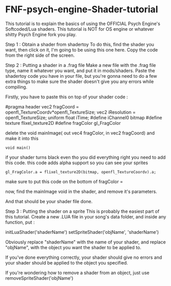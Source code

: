 # FNF-psych-engine-Shader-tutorial

This tutorial is to explain the basics of using the OFFICIAL Psych Engine's Softcoded/Lua shaders. This tutorial is NOT for OS engine or whatever shitty Psych Engine fork you play.

Step 1 : Obtain a shader from shadertoy
To do this, find the shader you want, then click on it, I'm going to be using this one here.
Copy the code from the right side of the screen.

Step 2 : Putting a shader in a .frag file
Make a new file with the .frag file type, name it whatever you want, and put it in mods/shaders. Paste the shadertoy code you have in your file, but you're gonna need to do a few extra things to make sure the shader doesn't give you any errors while compiling.

Firstly, you have to paste this on top of your shader code :

#pragma header
vec2 fragCoord = openfl_TextureCoordv*openfl_TextureSize;
vec2 iResolution = openfl_TextureSize;
uniform float iTime;
#define iChannel0 bitmap
#define texture flixel_texture2D
#define fragColor gl_FragColor

delete the void mainImage( out vec4 fragColor, in vec2 fragCoord) 
and make it into this
```
void main() 
```

if your shader turns black even tho you did everything right you need to add this code. this code adds alpha support so you can see your sprites 
```
gl_FragColor.a = flixel_texture2D(bitmap, openfl_TextureCoordv).a;
```
make sure to put this code on the bottom of fragColor = 

now, find the mainImage void in the shader, and remove it's parameters.

And that should be your shader file done.

Step 3 : Putting the shader on a sprite
This is probably the easiest part of this tutorial. Create a new .LUA file in your song's data folder, and inside any function, put :

initLuaShader('shaderName')
setSpriteShader('objName', 'shaderName')

Obviously replace "shaderName" with the name of your shader, and replace "objName", with the object you want the shader to be applied to.

If you've done everything correctly, your shader should give no errors and your shader should be applied to the object you specified.

If you're wondering how to remove a shader from an object, just use removeSpriteShader('objName')
